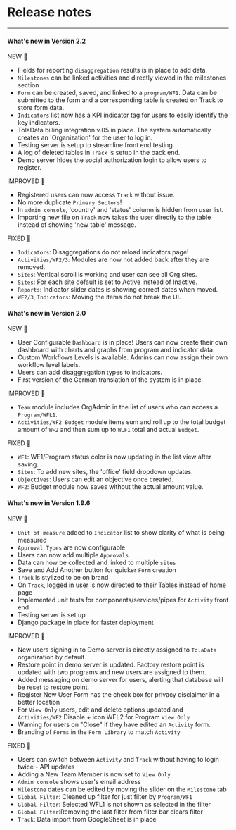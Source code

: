 # Release notes

---

#### What's new in Version 2.2

NEW 🌟
* Fields for reporting `disaggregation` results is in place to add data.
* `Milestones` can be linked activities and directly viewed in the milestones section
* `Form` can be created, saved, and linked to a `program/WF1`. Data can be submitted to the form and a corresponding table is created on Track to store form data.
* `Indicators` list now has a KPI indicator tag for users to easily identify the key indicators.
* TolaData billing integration v.05 in place. The system automatically creates an 'Organization' for the user to log in.
* Testing server is setup to streamline front end testing.
* A log of deleted tables in `Track` is setup in the back end. 
* Demo server hides the social authorization login to allow users to register.

IMPROVED 🤕
* Registered users can now access `Track` without issue.
* No more duplicate `Primary Sectors`!
* In `admin console`, 'country' and 'status' column is hidden from user list.
* Importing new file on `Track` now takes the user directly to the table instead of showing 'new table' message.

FIXED 🐛
* `Indicators`: Disaggregations do not reload indicators page!
* `Activities/WF2/3`: Modules are now not added back after they are removed.
* `Sites`: Vertical scroll is working and user can see all Org sites.
* `Sites`: For each site default is set to Active instead of Inactive.
* `Reports`: Indicator slider dates is showing correct dates when moved.
* `WF2/3`, `Indicators`: Moving the items do not break the UI.

#### What's new in Version 2.0

NEW 🌟
* User Configurable `Dashboard` is in place! Users can now create their own dashboard with charts and graphs from program and indicator data.
* Custom Workflows Levels is available. Admins can now assign their own workflow level labels.
* Users can add disaggregation types to indicators.
* First version of the German translation of the system is in place.

IMPROVED 🤕
* `Team` module includes OrgAdmin in the list of users who can access a `Program/WFL1`.
* `Activities/WF2 Budget` module items sum and roll up to the total budget amount of `WF2` and then sum up to `WLF1` total and actual `Budget`.

FIXED 🐛
* `WF1`: WF1/Program status color is now updating in the list view after saving.
* `Sites`: To add new sites, the 'office' field dropdown updates.
* `Objectives`: Users can edit an objective once created.
* `WF2`: Budget module now saves without the actual amount value.

#### What's new in Version 1.9.6

NEW 🌟
* `Unit of measure` added to `Indicator` list to show clarity of what is being measured
* `Approval Types` are now configurable
* Users can now add multiple `Approvals` 
* Data can now be collected and linked to multiple `sites`
* Save and Add Another button for quicker `Form` creation
* `Track` is stylized to be on brand
* On `Track`, logged in user is now directed to their Tables instead of home page
* Implemented unit tests for components/services/pipes for `Activity` front end
* Testing server is set up
* Django package in place for faster deployment

IMPROVED 🤕
* New users signing in to Demo server is directly assigned to `TolaData` organization by default.
* Restore point in demo server is updated. Factory restore point is updated with two programs and new users are assigned to them.
* Added messaging on demo server for users, alerting that database will be reset to restore point.
* Register New User Form has the check box for privacy disclaimer in a better location
* For `View Only` users, edit and delete options updated and `Activities/WF2` Disable + icon WFL2 for Program `View Only` 
* Warning for users on "Close" if they have edited an `Activity` form. 
* Branding of `Forms` in the `Form Library` to match `Activity`

FIXED 🐛
* Users can switch between `Activity` and `Track` without having to login twice - API updates
* Adding a New Team Member is now set to  `View Only`
* `Admin console` shows user's email address
* `Milestone` dates can be edited by moving the slider on the `Milestone` tab 
* `Global Filter`: Cleaned up filter for just filter by `Program/WF1`
* `Global Filter`: Selected WFL1 is not shown as selected in the filter 
* `Global Filter`:Removing the last filter from filter bar clears filter
* `Track`: Data import from GoogleSheet is in place
















